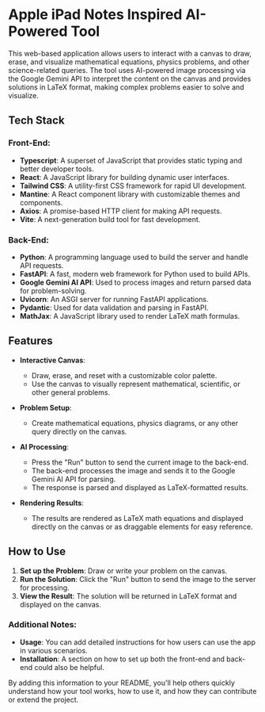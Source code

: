 # Apple iPad Notes Inspired AI-Powered Tool

This web-based application allows users to interact with a canvas to draw, erase, and visualize mathematical equations, physics problems, and other science-related queries. The tool uses AI-powered image processing via the Google Gemini API to interpret the content on the canvas and provides solutions in LaTeX format, making complex problems easier to solve and visualize.

## Tech Stack

### Front-End:
- **Typescript**: A superset of JavaScript that provides static typing and better developer tools.
- **React**: A JavaScript library for building dynamic user interfaces.
- **Tailwind CSS**: A utility-first CSS framework for rapid UI development.
- **Mantine**: A React component library with customizable themes and components.
- **Axios**: A promise-based HTTP client for making API requests.
- **Vite**: A next-generation build tool for fast development.

### Back-End:
- **Python**: A programming language used to build the server and handle API requests.
- **FastAPI**: A fast, modern web framework for Python used to build APIs.
- **Google Gemini AI API**: Used to process images and return parsed data for problem-solving.
- **Uvicorn**: An ASGI server for running FastAPI applications.
- **Pydantic**: Used for data validation and parsing in FastAPI.
- **MathJax**: A JavaScript library used to render LaTeX math formulas.

## Features

- **Interactive Canvas**:
  - Draw, erase, and reset with a customizable color palette.
  - Use the canvas to visually represent mathematical, scientific, or other general problems.
  
- **Problem Setup**:
  - Create mathematical equations, physics diagrams, or any other query directly on the canvas.
  
- **AI Processing**:
  - Press the "Run" button to send the current image to the back-end.
  - The back-end processes the image and sends it to the Google Gemini AI API for parsing.
  - The response is parsed and displayed as LaTeX-formatted results.

- **Rendering Results**:
  - The results are rendered as LaTeX math equations and displayed directly on the canvas or as draggable elements for easy reference.

## How to Use

1. **Set up the Problem**: Draw or write your problem on the canvas.
2. **Run the Solution**: Click the "Run" button to send the image to the server for processing.
3. **View the Result**: The solution will be returned in LaTeX format and displayed on the canvas.


### Additional Notes:
- **Usage**: You can add detailed instructions for how users can use the app in various scenarios.
- **Installation**: A section on how to set up both the front-end and back-end could also be helpful.

By adding this information to your README, you'll help others quickly understand how your tool works, how to use it, and how they can contribute or extend the project.
